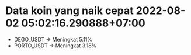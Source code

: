# Data koin yang naik cepat 2022-08-02 05:02:16.290888+07:00

* DEGO_USDT -> Meningkat 5.11%
* PORTO_USDT -> Meningkat 3.18%

